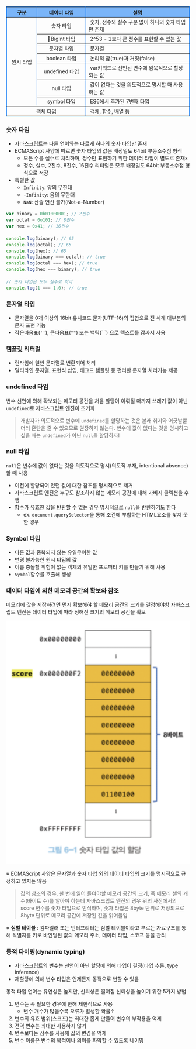 <table border="1" bordercolor="#2284f5">
 <th width="100" bgcolor="#7ab5f9">구분</th>
 <th width="150" bgcolor="#7ab5f9">데이터 타입</th>
 <th width="400"bgcolor="#7ab5f9">설명</th>
  <tr align="center">
    <td rowspan="7" align="center">원시 타입</td>
    <td>숫자 타입</td>
	<td align="left">&nbsp;숫자, 정수와 실수 구분 없이 하나의 숫자 타입만 존재</td>
  </tr>
    <tr align="center">
    <td>BigInt 타입</td>
	<td align="left">&nbsp;2^53 - 1보다 큰 정수를 표현할 수 있는 값</td>
  </tr>
  <tr align="center">
    <td >문자열 타입</td>
	<td  align="left">&nbsp;문자열</td>
  </tr>
  <tr align="center">
    <td>boolean 타입</td>
	<td align="left">&nbsp;논리적 참(true)과 거짓(false)</td>
  </tr>
   <tr align="center">
    <td>undefined 타입</td>
	<td align="left">&nbsp;var키워드로 선언된 변수에 암묵적으로 할당되는 값</td>
  </tr>
   <tr align="center">
    <td>null 타입</td>
	<td align="left">&nbsp;값이 없다는 것을 의도적으로 명시할 때 사용하는 값</td>
  </tr>
 <tr align="center">
    <td>symbol 타입</td>
	<td align="left">&nbsp;ES6에서 추가된 7번째 타입</td>
  </tr>
  <tr>
	  <td colspan="2" align="center">객체 타입</td>
	  <td>&nbsp;객체, 함수, 배열 등</td>
  </tr>
</table>

### 숫자 타입

- 자바스크립트는 다른 언어와는 다르게 하나의 숫자 타입만 존재
- ECMAScript 사양에 따르면 숫자 타입의 값은 배정밀도 64bit 부동소수점 형식
  - 모든 수를 실수로 처리하며, 정수만 표현하기 위한 데이터 타입이 별도로 존재x
  - 정수, 실수, 2진수, 8진수, 16진수 리터럴은 모두 배정밀도 64bit 부동소수점 형식으로 저장
- 특별한 값
  - `Infinity`: 양의 무한대
  - `-Infinity`: 음의 무한대
  - `NaN`: 산술 연산 불가(Not-a-Number)

```js
var binary = 0b01000001; // 2진수
var octal = 0o101; // 8진수
var hex = 0x41; // 16진수

console.log(binary); // 65
console.log(octal); // 65
console.log(hex); // 65
console.log(binary === octal); // true
console.log(octal === hex); // true
console.log(hex === binary); // true

// 숫자 타입은 모두 실수로 처리
console.log(1 === 1.0); // true
```

### 문자열 타입

- 문자열을 0개 이상의 16bit 유니코드 문자(UTF-16)의 집합으로 전 세계 대부분의 문자 표현 가능
- 작은따옴표(`''`), 큰따옴표(`""`) 또는 백틱(\` \`) 으로 텍스트를 감싸서 사용

### 템플릿 리터럴

- 런타임에 일반 문자열로 변환되어 처리
- 멀티라인 문자열, 표현식 삽입, 태그드 템플릿 등 편리한 문자열 처리기능 제공

### undefined 타입

변수 선언에 의해 확보되는 메모리 공간을 처음 할당이 이뤄질 때까지 쓰레기 값이 아닌 `undefined`로 자바스크립트 엔진이 초기화

> 개발자가 의도적으로 변수에 `undefined`를 할당하는 것은 본래 취지와 어긋날뿐더러 혼란을 줄 수 있으므로 권장하지 않는다.
> 변수에 값이 없다는 것을 명시하고 싶을 때는 `undefined`가 아닌 `null`을 할당하자!

### null 타입

`null`은 변수에 값이 없다는 것을 의도적으로 명시(의도적 부재, intentional absence)할 때 사용

- 이전에 할당되어 있던 값에 대한 참조를 명시적으로 제거
- 자바스크립트 엔진은 누구도 참조하지 않는 메모리 공간에 대해 가비지 콜렉션을 수행
- 함수가 유효한 값을 반환할 수 없는 경우 명시적으로 `null`을 반환하기도 한다
  - ex. `document.querySelector`을 통해 조건에 부합하는 HTML요소를 찾지 못한 경우

### Symbol 타입

- 다른 값과 중복되지 않는 유일무이한 값
- 변경 불가능한 원시 타입의 값
- 이름 충돌할 위험이 없는 객체의 유일한 프로퍼티 키를 만들기 위해 사용
- `Symbol`함수를 호출해 생성

### 데이터 타입에 의한 메모리 공간의 확보와 참조

메모리에 값을 저장하려면 먼저 확보해햐 할 메모리 공간의 크기를 결정해야함
자바스크립트 엔진은 데이터 타입에 따라 정해진 크기의 메모리 공간을 확보

![숫자_타입_값의_할당.png](숫자_타입_값의_할당.png)

※ ECMAScript 사양은 문자열과 숫자 타입 외의 데이터 타입의 크기를 명시적으로 규정하고 있지는 않음

> 값의 참조의 경우, 한 번에 읽어 들여야할 메모리 공간의 크기, 즉 메모리 셀의 개수(바이트 수)를 알아야 하는데 자바스크립트 엔진의 경우 위의 사진에서의 score 변수를 숫자 타입으로 인식하며, 숫자 타입은 8byte 단위로 저장되므로 8byte 단위로 메모리 공간에 저장된 값을 읽어들임

※ **심벌 테이블** : 컴파일러 또는 인터프리터는 심벌 테이블이라고 부르는 자료구조를 통해 식별자를 키로 바인딩된 값의 메모리 주소, 데이터 타입, 스코프 등을 관리

### 동적 타이핑(dynamic typing)

- 자바스크립트의 변수는 선언이 아닌 할당에 의해 타입이 결정(타입 추론, type inference)
- 재할당에 의해 변수 타입은 언제든지 동적으로 변할 수 있음

동적 타입 언어는 유연성은 높지만, 신뢰성은 떨어짐
신뢰성을 높이기 위한 5가지 방법

1. 변수는 꼭 필요한 경우에 한해 제한적으로 사용
   - 변수 개수가 많을수록 오류가 발생할 확률↑
2. 변수의 유효 범위(스코프)는 최대한 좁게 만들어 변수의 부작용을 억제
3. 전역 변수는 최대한 사용하지 않기
4. 변수보다는 상수를 사용해 값의 변경을 억제
5. 변수 이름은 변수의 목적이나 의미를 파악할 수 있도록 네이밍
